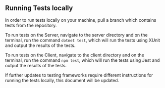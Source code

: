 ## Running Tests locally
In order to run tests locally on your machine, pull a branch which contains tests from the repository.

To run tests on the Server, navigate to the server directory and on the terminal, run the command `dotnet test`, which will run the tests using XUnit and output the results of the tests.

To run tests on the Client, navigate to the client directory and on the terminal, run the command `npm test`, which will run the tests using Jest and output the results of the tests.

If further updates to testing frameworks require different instructions for running the tests locally, this document will be updated.
